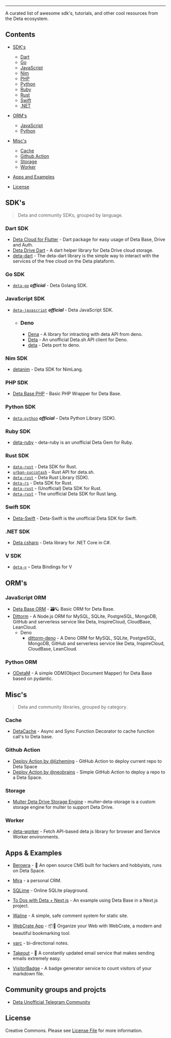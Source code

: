 -------

A curated list of awesome sdk's, tutorials, and other cool resources from the Deta ecosystem.

## Contents

- [SDK's](#sdks)
    - [Dart](#dart-sdk)
    - [Go](#go-sdk)
    - [JavaScript](#javascript-sdk)
    - [Nim](#nim-sdk)
    - [PHP](#php-sdk)
    - [Python](#python-sdk)
    - [Ruby](#ruby-sdk)
    - [Rust](#rust-sdk)
    - [Swift](#swift-sdk)
    - [.NET](#net-sdk)

- [ORM's](#orms)
    - [JavaScript](#javascript-orm)
    - [Python](#python-orm)

- [Misc's](#miscs)
    - [Cache](#cache)
    - [Github Action](#github-action)
    - [Storage](#storage)
    - [Worker](#worker)

- [Apps and Examples](#apps--examples)

- [License](#license)

## SDK's

> Deta and community SDKs, grouped by language.

### Dart SDK

- [Deta Cloud for Flutter](https://github.com/liquidiert/deta_dart) - Dart package for easy usage of Deta Base, Drive and Auth.
- [Deta Drive Dart](https://github.com/DonnC/deta_drive) - A dart helper library for Deta Drive cloud storage.
- [deta-dart](https://github.com/yeikel16/deta-dart) - The deta-dart library is the simple way to interact with the services of the free cloud on the Deta plataform.

### Go SDK

- [`deta-go`](https://github.com/deta/deta-go)  _**official**_ - Deta Golang SDK.

### JavaScript SDK

- [`deta-javascript`](https://github.com/deta/deta-javascript)  _**official**_ - Deta JavaScript SDK.

    - ### Deno
        - [Dena](https://github.com/4ov/dena) - A library for intracting with deta API from deno.
        - [Deta](https://github.com/l2ig/deta-deno) - An unofficial Deta.sh API client for Deno.
        - [deta](https://github.com/SiddharthShyniben/ddeta) - Deta port to deno.

### Nim SDK

- [detanim](https://github.com/TheBoringDude/detanim) - Deta SDK for NimLang.

### PHP SDK

- [Deta Base PHP](https://github.com/vitorhugoro1/deta-base-php) - Basic PHP Wrapper for Deta Base.

### Python SDK

- [`deta-python`](https://github.com/deta/deta-python) _**official**_ – Deta Python Library (SDK). 


### Ruby SDK

- [deta-ruby](https://github.com/arubinofaux/deta-ruby) - deta-ruby is an unofficial Deta Gem for Ruby.

### Rust SDK

- [`data-rust`](https://github.com/sarmadgulzar/deta-rust) - Deta SDK for Rust.
- [`urban-succotash`](https://github.com/ccgn/urban-succotash) - Rust API for deta.sh.
- [`deta-rust`](https://github.com/emmanuelantony2000/deta-rust) - Deta Rust Library (SDK).
- [`deta-rs`](https://github.com/Borber/deta-rs) - Deta SDK for Rust.
- [`deta-rust`](https://github.com/HarTexTeam/deta-rust) - (Unofficial) Deta SDK for Rust.
- [`deta-rust`](https://github.com/JakubesP/deta-rust) - The unofficial Deta SDK for Rust lang.

### Swift SDK

- [Deta-Swift](https://github.com/pkrll/deta-swift) - Deta-Swift is the unofficial Deta SDK for Swift.

### .NET SDK

- [Deta csharp](https://github.com/fabioravila/deta-csharp) - Deta library for .NET Core in C#.

### V SDK

- [`deta-v`](https://github.com/N0tExisting/deta-v) –  Deta Bindings for V 

## ORM's

### JavaScript ORM

- [Deta Base ORM](https://github.com/BetaHuhn/deta-base-orm) - 🗃🪐 Basic ORM for Deta Base.
- [Dittorm](https://github.com/walinejs/dittorm) - A Node.js ORM for MySQL, SQLite, PostgreSQL, MongoDB, GitHub and serverless service like Deta, InspireCloud, CloudBase, LeanCloud.
    - Deno
        - [dittorm-deno](https://github.com/so1ve/dittorm-deno) - A Deno ORM for MySQL, SQLite, PostgreSQL, MongoDB, GitHub and serverless service like Deta, InspireCloud, CloudBase, LeanCloud.

### Python ORM

- [ODetaM](https://github.com/rickh94/ODetaM) - A simple ODM(Object Document Mapper) for Deta Base based on pydantic.

## Misc's

> Deta and community libraries, grouped by category.

### Cache

- [DetaCache](https://github.com/vidyasagar1432/detacache) - Async and Sync Function Decorator to cache function call's to Deta base.

### Github Action

- [Deploy Action by @lizheming](https://github.com/lizheming/deta-action) - GitHub Action to deploy current repo to Deta Space
- [Deploy Action by @neobrains](https://github.com/neobrains/space-deployment-github-action) - Simple GitHub Action to deploy a repo to a Deta Space.

### Storage

- [Multer Deta Drive Storage Engine](https://github.com/KrishGarg/multer-deta-storage) - multer-deta-storage is a custom storage engine for multer to support Deta Drive.

### Worker

- [deta-worker](https://github.com/woozyking/deta-worker) - Fetch API-based deta js library for browser and Service Worker environments.

## Apps & Examples

- [Berowra](https://github.com/sampoder/berowra) - 🔵 An open source CMS built for hackers and hobbyists, runs on Deta Space.

- [Mira](https://github.com/abdelhai/mira) - a personal CRM.
- [SQLime](https://github.com/nalgeon/sqlime) - Online SQLite playground.
- [To Dos with Deta + Next.js](https://github.com/vercel/next.js/tree/canary/examples/with-deta-base) - An example using Deta Base in a Next.js project.
- [Waline](https://waline.js.org/en/guide/server/deta.html) - A simple, safe comment system for static site.
- [WebCrate App](https://github.com/WebCrateApp/webcrate) - 📦🔗 Organize your Web with WebCrate, a modern and beautiful bookmarking tool.
- [yarc](https://github.com/xeust/yarc) - bi-directional notes.
- [Takeout](https://takeout.bysourfruit.com) - 📧 A constantly updated email service that makes sending emails extremely easy.
- [VisitorBadge](https://github.com/lizheming/visitor-badge) - A badge generator service to count visitors of your markdown file.


## Community groups and projcts

- [Deta Unofficial Telegram Community](https://t.me/deta_cloud)

## License

Creative Commons. Please see [License File](LICENSE) for more information.
